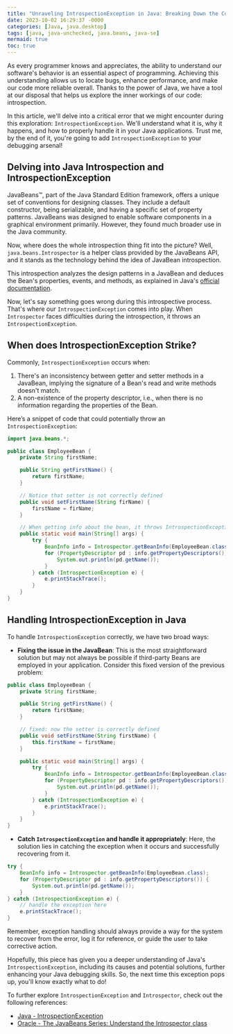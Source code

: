 ```yaml
---
title: "Unraveling IntrospectionException in Java: Breaking Down the Complex"
date: 2023-10-02 16:29:37 -0000
categories: [Java, java.desktop]
tags: [java, java-unchecked, java.beans, java-se]
mermaid: true
toc: true
---
```



As every programmer knows and appreciates, the ability to understand our software's behavior is an essential aspect of programming. Achieving this understanding allows us to locate bugs, enhance performance, and make our code more reliable overall. Thanks to the power of Java, we have a tool at our disposal that helps us explore the inner workings of our code: introspection.

In this article, we'll delve into a critical error that we might encounter during this exploration: `IntrospectionException`. We'll understand what it is, why it happens, and how to properly handle it in your Java applications. Trust me, by the end of it, you're going to add `IntrospectionException` to your debugging arsenal!

## Delving into Java Introspection and IntrospectionException

JavaBeans™, part of the Java Standard Edition framework, offers a unique set of conventions for designing classes. They include a default constructor, being serializable, and having a specific set of property patterns. JavaBeans was designed to enable software components in a graphical environment primarily. However, they found much broader use in the Java community.

Now, where does the whole introspection thing fit into the picture? Well, `java.beans.Introspector` is a helper class provided by the JavaBeans API, and it stands as the technology behind the idea of JavaBean introspection. 

This introspection analyzes the design patterns in a JavaBean and deduces the Bean's properties, events, and methods, as explained in Java's [official documentation](https://docs.oracle.com/javase/tutorial/javabeans/writing/beaninfo.html).

Now, let's say something goes wrong during this introspective process. That's where our `IntrospectionException` comes into play. When `Introspector` faces difficulties during the introspection, it throws an `IntrospectionException`. 

## When does IntrospectionException Strike?

Commonly, `IntrospectionException` occurs when:

1. There's an inconsistency between getter and setter methods in a JavaBean, implying the signature of a Bean's read and write methods doesn't match.
2. A non-existence of the property descriptor, i.e., when there is no information regarding the properties of the Bean.

Here’s a snippet of code that could potentially throw an `IntrospectionException`:

```java
import java.beans.*;

public class EmployeeBean {
    private String firstName;

    public String getFirstName() {
        return firstName;
    }

    // Notice that setter is not correctly defined
    public void setFirstName(String firName) {
        firstName = firName;
    }

    // When getting info about the bean, it throws IntrospectionException
    public static void main(String[] args) {
        try {
            BeanInfo info = Introspector.getBeanInfo(EmployeeBean.class);
            for (PropertyDescriptor pd : info.getPropertyDescriptors()) {
                System.out.println(pd.getName());
            }
        } catch (IntrospectionException e) {
            e.printStackTrace();
        }
    }
}
```

## Handling IntrospectionException in Java

To handle `IntrospectionException` correctly, we have two broad ways:

- **Fixing the issue in the JavaBean**: This is the most straightforward solution but may not always be possible if third-party Beans are employed in your application. Consider this fixed version of the previous problem:

```java
public class EmployeeBean {
    private String firstName;

    public String getFirstName() {
        return firstName;
    }

    // fixed: now the setter is correctly defined
    public void setFirstName(String firstName) {
        this.firstName = firstName;
    }

    public static void main(String[] args) {
        try {
            BeanInfo info = Introspector.getBeanInfo(EmployeeBean.class);
            for (PropertyDescriptor pd : info.getPropertyDescriptors()) {
                System.out.println(pd.getName());
            }
        } catch (IntrospectionException e) {
            e.printStackTrace();
        }
    }
}
```

- **Catch `IntrospectionException` and handle it appropriately**: Here, the solution lies in catching the exception when it occurs and successfully recovering from it. 

```java
try {
    BeanInfo info = Introspector.getBeanInfo(EmployeeBean.class);
    for (PropertyDescriptor pd : info.getPropertyDescriptors()) {
        System.out.println(pd.getName());
    }
} catch (IntrospectionException e) {
    // handle the exception here
    e.printStackTrace();
}
```
Remember, exception handling should always provide a way for the system to recover from the error, log it for reference, or guide the user to take corrective action.

Hopefully, this piece has given you a deeper understanding of Java's `IntrospectionException`, including its causes and potential solutions, further enhancing your Java debugging skills. So, the next time this exception pops up, you'll know exactly what to do!

To further explore `IntrospectionException` and `Introspector`, check out the following references:
- [Java - IntrospectionException](https://www.tutorialspoint.com/java/java_introspectionexception.htm)
- [Oracle - The JavaBeans Series: Understand the Introspector class](https://www.oracle.com/technical-resources/articles/java/javabeans.html)